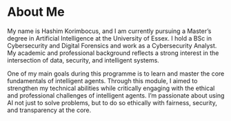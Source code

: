 # About Me

My name is Hashim Korimbocus, and I am currently pursuing a Master’s degree in Artificial Intelligence at the University of Essex. I hold a BSc in Cybersecurity and Digital Forensics and work as a Cybersecurity Analyst. My academic and professional background reflects a strong interest in the intersection of data, security, and intelligent systems.

One of my main goals during this programme is to learn and master the core fundamentals of intelligent agents. Through this module, I aimed to strengthen my technical abilities while critically engaging with the ethical and professional challenges of intelligent agents. I’m passionate about using AI not just to solve problems, but to do so ethically with fairness, security, and transparency at the core.
